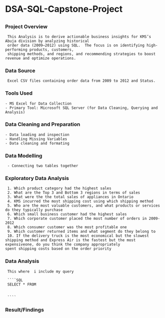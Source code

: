 # DSA-SQL-Capstone-Project
##
### Project Overview
     This Analysis is to derive actionable business insights for KMS’s Abuja division by analyzing historical 
     order data (2009–2012) using SQL.  The focus is on identifying high-performing products, customers, 
     shipping methods, and regions, and recommending strategies to boost revenue and optimize operations.
### Data Source
     Excel CSV files containing order data from 2009 to 2012 and Status.
### Tools Used
    - MS Excel for Data Collection
    - Primary Tool: Microsoft SQL Server (for Data Cleaning, Querying and Analysis)
### Data Cleaning and Preparation
    - Data loading and inspection
    - Handling Missing Variables
    - Data cleaning and formating
### Data Modelling
     - Connecting two tables together
### Exploratory Data Analysis
     1. Which product category had the highest sales
     2. What are the Top 3 and Bottom 3 regions in terms of sales
     3. What were the the total sales of appliances in Ontario
     4. KMS incurred the most shipping cost using which shipping method
     5. Who are the most valuable customers, and what products or services do they typically purchase
     6. Which small business customer had the highest sales
     7. Which corporate customer placed the most number of orders in 2009-2012
     8. Which consumer customer was the most profitable one
     9. Which customer returned items and what segment do they belong to
     10. If the delivery truck is the most economical but the slowest shipping method and Express Air is the fastest but the most expensiveone, do you think the company appropriately              spent shipping costs based on the order priority
### Data Analysis
     This where  i include my query

     ````SQL
     SELECT * FROM
     
     
     ````


### Result/Findings



     


     

     













  
    
